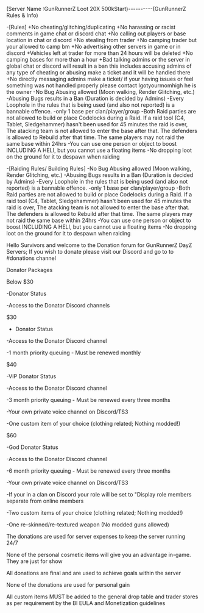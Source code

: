 (Server Name :GunRunnerZ Loot 20X 500kStart)----------(GunRunnerZ Rules & Info)



-[Rules]
+No cheating/glitching/duplicating
+No harassing or racist comments in game chat or discord chat
+No calling out players or base location in chat or discord 
+No stealing from trader
+No camping trader but your allowed to camp bm
+No advertising other servers in game or in discord 
+Vehicles left at trader for more than 24 hours will be deleted 
+No camping bases for more than a hour 
+Bad talking admins or the server in global chat or discord will result in a ban this includes accusing admins of any type of cheating or abusing make a ticket and it will be handled there
+No directly messaging admins make a ticket/ if your having issues or feel something was not handled properly please contact Igotyourmomhigh he is the owner 
-No Bug Abusing allowed (Moon walking, Render Glitching, etc.)
-Abusing Bugs results in a Ban (Duration is decided by Admins)
-Every Loophole in the rules that is being used (and also not reported) is a bannable offence.
-only 1 base per clan/player/group 
-Both Raid parties are not allowed to build or place Codelocks during a Raid. If a raid tool (C4, Tablet, Sledgehammer) hasn't been used for 45 minutes the raid is over, 
The atacking team is not allowed to enter the base after that. The defenders is allowed to Rebuild after that time. The same players may not raid the same base within 24hrs 
-You can use one person or object to boost INCLUDING A HELI, but you cannot use a floating items
-No dropping loot on the ground for it to despawn when raiding 

-[Raiding Rules/ Building Rules]
-No Bug Abusing allowed (Moon walking, Render Glitching, etc.)
-Abusing Bugs results in a Ban (Duration is decided by Admins)
-Every Loophole in the rules that is being used (and also not reported) is a bannable offence.
-only 1 base per clan/player/group 
-Both Raid parties are not allowed to build or place Codelocks during a Raid. If a raid tool (C4, Tablet, Sledgehammer) hasn't been used for 45 minutes the raid is over, 
The atacking team is not allowed to enter the base after that. The defenders is allowed to Rebuild after that time. The same players may not raid the same base within 24hrs 
-You can use one person or object to boost INCLUDING A HELI, but you cannot use a floating items
-No dropping loot on the ground for it to despawn when raiding 

Hello Survivors and welcome to the Donation forum for GunRunnerZ DayZ Servers; If you wish to donate please visit our Discord and go to to #donations channel


Donator Packages


Below $30

-Donator Status

-Access to the Donator Discord channels


$30

- Donator Status

-Access to the Donator Discord channel

-1 month priority queuing - Must be renewed monthly


$40

-VIP Donator Status

-Access to the Donator Discord channel

-3 month priority queuing - Must be renewed every three months

-Your own private voice channel on Discord/TS3

-One custom item of your choice (clothing related; Nothing modded!)


$60

-God Donator Status

-Access to the Donator Discord channel

-6 month priority queuing - Must be renewed every three months

-Your own private voice channel on Discord/TS3

-If your in a clan on Discord your role will be set to "Display role members separate from online members

-Two custom items of your choice (clothing related; Nothing modded!)

-One re-skinned/re-textured weapon (No modded guns allowed)


The donations are used for server expenses to keep the server running 24/7

None of the personal cosmetic items will give you an advantage in-game. They are just for show

All donations are final and are used to achieve goals within the server

None of the donations are used for personal gain

All custom items MUST be added to the general drop table and trader stores as per requirement by the BI EULA and Monetization guidelines
